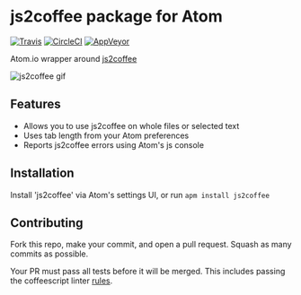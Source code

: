 
# js2coffee package for Atom

[![Travis](https://img.shields.io/travis/jdcrensh/atom-js2coffee.svg)](https://travis-ci.org/jdcrensh/atom-js2coffee)
[![CircleCI](https://img.shields.io/circleci/project/jdcrensh/atom-js2coffee.svg)](https://circleci.com/gh/jdcrensh/atom-js2coffee)
[![AppVeyor](https://ci.appveyor.com/api/projects/status/9klcrhye8alqfogt?svg=true)](https://ci.appveyor.com/project/jdcrensh/atom-js2coffee)


Atom.io wrapper around [js2coffee](https://github.com/js2coffee/js2coffee)

![js2coffee gif](https://raw.github.com/Chandler/atom-js2coffee/master/js2coffee.gif)

## Features

* Allows you to use js2coffee on whole files or selected text
* Uses tab length from your Atom preferences
* Reports js2coffee errors using Atom's js console

## Installation

Install 'js2coffee' via Atom's settings UI, or run `apm install js2coffee`

## Contributing

Fork this repo, make your commit, and open a pull request. Squash as many commits as possible.

Your PR must pass all tests before it will be merged. This includes passing the coffeescript linter [rules](./coffeelint.json).
